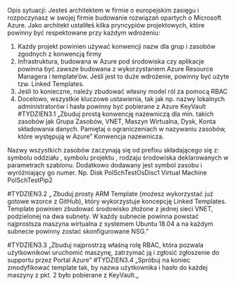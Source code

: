 Opis sytuacji: Jesteś architektem w firmie o europejskim zasięgu i rozpoczynasz w swojej firmie budowanie rozwiązań opartych o Microsoft Azure. Jako architekt ustaliłeś kilka pryncypiów projektowych, które powinny być respektowane przy każdym wdrożeniu:
1.	Każdy projekt powinien używać konwencji nazw dla grup i zasobów zgodnych z konwencją firmy
2.	Infrastruktura, budowana w Azure pod środowiska czy aplikacje powinna być zawsze budowana z wykorzystaniem Azure Resource Managera i template’ów. Jeśli jest to duże wdrożenie, powinny być użyte tzw. Linked Templates.
3.	Jeśli to konieczne, należy zbudować własny model ról za pomocą RBAC
4.	Docelowo, wszystkie kluczowe ustawienia, tak jak np. nazwy lokalnych administratorów i hasła powinny być pobierane z Azure KeyVault
 #TYDZIEN3.1 „Zbuduj prostą konwencję nazewniczą dla min. takich zasobów jak Grupa Zasobów, VNET, Maszyn Wirtualna, Dysk, Konta składowania danych. Pamiętaj o ograniczeniach w nazywaniu zasobów, które występują w Azure”
Konwencja nazewnicza.


Nazwy wszystkich zasobów zaczynają się od prefixu składającego się z: symbolu oddziału <branch>, symbolu projektu <project>, rodzaju środowiska <env> deklarowanych w parametrach szablonu. Dodatkowo dodawany jest symbol zasobu i wyróżniający go numer. Np.
Disk
 <brunch><project><env><osDisc><number>
 PolSchTestOsDisc1
Virtual Machine
 <brunch><project><env><VM><number>
PolSchTestPip2
  
  
#TYDZIEN3.2 „ Zbuduj prosty ARM Template (możesz wykorzystać już gotowe wzorce z GitHub), który wykorzystuje koncepcję Linked Templates. Template powinien zbudować środowisko złożone z jednej sieci VNET, podzielonej na dwa subnety. W każdy subnecie powinna powstać najprostsza maszyna wirtualna z systemem Ubuntu 18.04 a na każdym subnecie powinny zostać skonfigurowane NSG.”


#TYDZIEN3.3 „Zbuduj najprostrzą właśną rolę RBAC, która pozwala użytkownikowi uruchomić maszynę, zatrzymać ją i zgłosić zgłoszenie do supportu przez Portal Azure”
#TYDZIEN3.4 „Spróbuj na koniec zmodyfikować template tak, by nazwa użytkownika i hasło do każdej maszyny z pkt. 2 było pobierane z KeyVault.„

